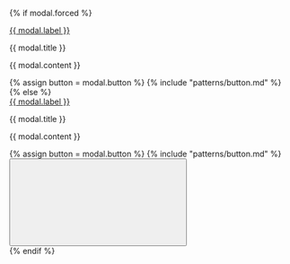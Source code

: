 {% if modal.forced %}
  <div class="margin-y-3">
    <a
      href="#{{ modal.id }}"
      class="usa-button"
      aria-controls="{{ modal.id }}"
      data-open-modal
      >{{ modal.label }}</a
    >
    <div
      class="usa-modal {% if modal.large %}usa-modal--lg{% endif%}"
      id="{{ modal.id }}"
      aria-labelledby="{{ modal.aria-label }}"
      aria-describedby="{{ modal.aria-description }}"
    >
      <div class="usa-modal__content">
        <div class="usa-modal__main">
          <p class="usa-modal__heading" id="{{ modal.aria-label }}">{{ modal.title }}</p>
          <div class="usa-prose">
            <p id="{{ modal.aria-description }}">{{ modal.content }}</p>
          </div>
          <div class="usa-modal__footer">
          {% assign button = modal.button %}
          {% include "patterns/button.md" %}
          </div>
        </div>
      </div>
    </div>
  </div>
  {% else %}
  <div class="margin-y-3">
    <a
      href="#{{ modal.id }}"
      class="usa-button"
      aria-controls="{{ modal.id }}"
      data-open-modal
      >{{ modal.label }}</a
    >
    <div
      class="usa-modal {% if modal.large %}usa-modal--lg{% endif%}"
      id="{{ modal.id }}"
      aria-labelledby="{{ modal.aria-label }}"
      aria-describedby="{{ modal.aria-description }}"
    >
      <div class="usa-modal__content">
        <div class="usa-modal__main">
          <p class="usa-modal__heading" id="{{ modal.aria-label }}">{{ modal.title }}</p>
          <div class="usa-prose">
            <p id="{{ modal.aria-description }}">{{ modal.content }}</p>
          </div>
          <div class="usa-modal__footer">
          {% assign button = modal.button %}
          {% include "patterns/button.md" %}
          </div>
        </div>
        <button
          type="button"
          class="usa-button usa-modal__close"
          aria-label="Close this window"
          data-close-modal
        >
          <svg class="usa-icon" aria-hidden="true" focusable="false" role="img"><use xlink:href="/assets/img/sprite.svg#close"></use></svg>
        </button>
      </div>
    </div>
  </div>
{% endif %}